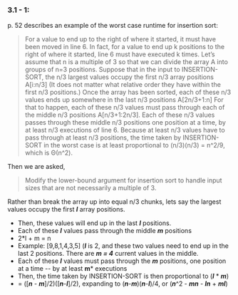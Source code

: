 
### 3.1 - 1:
p. 52 describes an example of the worst case runtime for insertion sort:
> For a value to end up to the right of where it started, it must have been moved in
line 6. In fact, for a value to end up k positions to the right of where it started,
line 6 must have executed k times. Let’s assume that n is
a multiple of 3 so that we can divide the array A into groups of n=3 positions.
Suppose that in the input to INSERTION-SORT, the n/3 largest values occupy the
first n/3 array positions A[i:n/3] (It does not matter what relative order they
have within the first n/3 positions.) Once the array has been sorted, each of these
n/3 values ends up somewhere in the last n/3 positions A[2n/3+1:n] For that
to happen, each of these n/3 values must pass through each of the middle n/3
positions A[n/3+1:2n/3]. Each of these n/3 values passes through these middle n/3 positions one position at a time, by at least n/3 executions of line 6. Because
at least n/3 values have to pass through at least n/3 positions, the time taken by
INSERTION-SORT in the worst case is at least proportional to (n/3)(n/3) = n^2/9, which is Θ(n^2).

Then we are asked, 
> Modify the lower-bound argument for insertion sort to handle input sizes that are
not necessarily a multiple of 3.

Rather than break the array up into equal n/3 chunks, lets say the largest values occupy the first **_l_** array positions. 
* Then, these values will end up in the last **_l_** positions.
* Each of these **_l_** values pass through the middle _**m**_ positions
* 2*l + m = n
* Example: [9,8,1,4,3,5] (**_l_** is 2, and these two values need to end up in the last 2 positions. There are **_m = 4_** current values in the middle.
* Each of these **_l_** values must pass through the **_m_** positions, one position at a time -- by at least **m*** executions
* Then, the time taken by INSERTION-SORT is then proportional to (**_l_** * **_m_**)
* = ([**_n_** - **_m_**]/2)([**_n_**-**_l_**]/2), expanding to (**_n_**-**_m_**)(**_n_**-**_l_**)/4, or (**_n_**^2 - **_mn_** - **_ln_** + **_ml_**)
